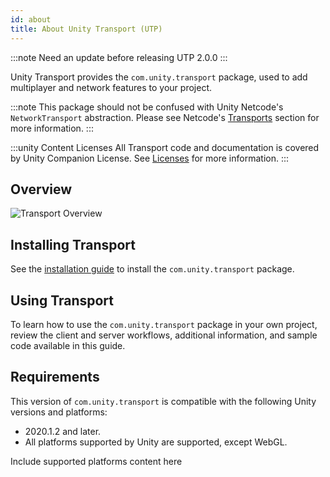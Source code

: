 ```yaml
---
id: about
title: About Unity Transport (UTP)
---
```

:::note
Need an update before releasing UTP 2.0.0
:::

Unity Transport provides the `com.unity.transport` package, used to add multiplayer and network features to your project.

:::note
This package should not be confused with Unity Netcode's `NetworkTransport` abstraction. Please see Netcode's [Transports](/netcode/current/advanced-topics/transports) section for more information.
:::

:::unity Content Licenses
All Transport code and documentation is covered by Unity Companion License. See [Licenses](/reference/license) for more information.
:::

## Overview

![Transport Overview](/img/transport/layercake.png)

## Installing Transport

See the [installation guide](install.md) to install the `com.unity.transport` package.

## Using Transport

To learn how to use the `com.unity.transport` package in your own project, review the client and server workflows, additional information, and sample code available in this guide.

##  Requirements

This version of `com.unity.transport` is compatible with the following Unity versions and platforms:

* 2020.1.2 and later.
* All platforms supported by Unity are supported, except WebGL.


Include supported platforms content here